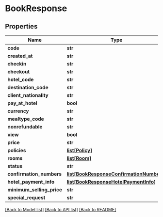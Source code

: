 # BookResponse

## Properties
Name | Type | Description | Notes
------------ | ------------- | ------------- | -------------
**code** | **str** |  | 
**created_at** | **str** |  | 
**checkin** | **str** |  | 
**checkout** | **str** |  | 
**hotel_code** | **str** |  | 
**destination_code** | **str** |  | 
**client_nationality** | **str** |  | 
**pay_at_hotel** | **bool** |  | 
**currency** | **str** |  | 
**mealtype_code** | **str** |  | 
**nonrefundable** | **str** |  | 
**view** | **bool** |  | [optional] 
**price** | **str** |  | 
**policies** | [**list[Policy]**](Policy.md) |  | 
**rooms** | [**list[Room]**](Room.md) |  | 
**status** | **str** |  | 
**confirmation_numbers** | [**list[BookResponseConfirmationNumbers]**](BookResponseConfirmationNumbers.md) |  | 
**hotel_payment_info** | [**list[BookResponseHotelPaymentInfo]**](BookResponseHotelPaymentInfo.md) |  | 
**minimum_selling_price** | **str** |  | [optional] 
**special_request** | **str** |  | [optional] 

[[Back to Model list]](../README.md#documentation-for-models) [[Back to API list]](../README.md#documentation-for-api-endpoints) [[Back to README]](../README.md)


